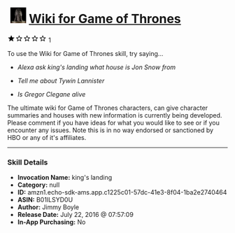 # &nbsp;<img src="skill_icon" alt="Wiki for Game of Thrones icon" width="36"> [Wiki for Game of Thrones](http://alexa.amazon.com/#skills/amzn1.echo-sdk-ams.app.c1225c01-57dc-41e3-8f04-1ba2e2740464)
![1 stars](../../images/ic_star_black_18dp_1x.png)![1 stars](../../images/ic_star_border_black_18dp_1x.png)![1 stars](../../images/ic_star_border_black_18dp_1x.png)![1 stars](../../images/ic_star_border_black_18dp_1x.png)![1 stars](../../images/ic_star_border_black_18dp_1x.png) 1

To use the Wiki for Game of Thrones skill, try saying...

* *Alexa ask king's landing what house is Jon Snow from*

* *Tell me about Tywin Lannister*

* *Is Gregor Clegane alive*

The ultimate wiki for Game of Thrones characters, can give character summaries and houses with new information is currently being developed. Please comment if you have ideas for what you would like to see or if you encounter any issues. Note this is in no way endorsed or sanctioned by HBO or any of it's affiliates.

***

### Skill Details

* **Invocation Name:** king's landing
* **Category:** null
* **ID:** amzn1.echo-sdk-ams.app.c1225c01-57dc-41e3-8f04-1ba2e2740464
* **ASIN:** B01ILSYD0U
* **Author:** Jimmy Boyle
* **Release Date:** July 22, 2016 @ 07:57:09
* **In-App Purchasing:** No
